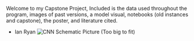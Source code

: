 Welcome to my Capstone Project, Included is the data used throughout the program, images of past versions, a model visual, notebooks (old instances and capstone), the poster, and literature cited.
- Ian Ryan
![CNN Schematic Picture (Too big to fit)](https://github.com/user-attachments/assets/7cb823ca-dbac-4e01-b727-f06c5ac24247)
